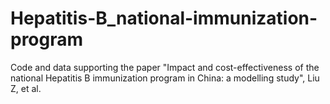 # Hepatitis-B_national-immunization-program
Code and data supporting the paper "Impact and cost-effectiveness of the national Hepatitis B immunization program in China: a modelling study", Liu Z, et al.

